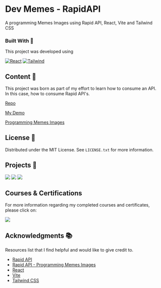 # Dev Memes - RapidAPI

A programming Memes Images using Rapid API, React, Vite and Tailwind CSS

<!-- BUILD WITH -->

### Built With 🔑

This project was developed using

[![React](https://img.shields.io/badge/React-61DAFB.svg?style=for-the-badge&logo=React&logoColor=black)](https://www.w3schools.com/whatis/whatis_react.asp)
[![Tailwind](https://img.shields.io/badge/Tailwind%20CSS-06B6D4.svg?style=for-the-badge&logo=Tailwind-CSS&logoColor=white)](https://tailwindcss.com/)

<!-- CONTENT -->

## Content 🚦

This project was born as part of my effort to learn how to consume an API. In this case, how to consume Rapid API's.

[Repo](https://github.com/JuanPabloDiaz/devMemes-RapidAPI)

[My Demo](https://memes.jpdiaz.dev/)

[Programming Memes Images](https://memes.semanticerror.com/)

<!-- LICENSE -->

## License 📜

Distributed under the MIT License. See `LICENSE.txt` for more information.

<!-- RELATED PROJECTS -->

## Projects 🚀

[![](https://img.shields.io/badge/Platzi_Repos-121f3d?style=for-the-badge&logo=Platzi&logoColor=98CA3F)](#)
[![](https://img.shields.io/badge/2021-222?style=for-the-badge)](https://github.com/JuanPabloDiaz/platzi/tree/main/2021)
[![](https://img.shields.io/badge/2022-222?style=for-the-badge)](https://github.com/JuanPabloDiaz/platzi/tree/main/2022)

## Courses & Certifications

For more information regarding my completed courses and certificates, please click on:

[![](https://img.shields.io/badge/Platzi_Profile-121f3d?style=for-the-badge&logo=Platzi&logoColor=98CA3F)](https://platzi.com/p/1diazdev/)<!-- ACKNOWLEDGMENTS -->

## Acknowledgments 📚

Resources list that I find helpful and would like to give credit to.

- [Rapid API](https://rapidapi.com/)
- [Rapid API - Programming Memes Images](https://rapidapi.com/kaushalsharma880-GAglnDIvTy/api/programming-memes-images)
- [React](https://reactjs.org/)
- [Vite](https://vitejs.dev/)
- [Tailwind CSS](https://tailwindcss.com/)
